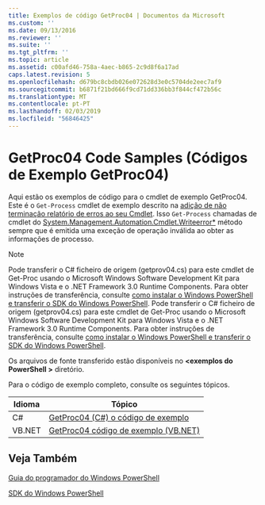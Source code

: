 ```yaml
---
title: Exemplos de código GetProc04 | Documentos da Microsoft
ms.custom: ''
ms.date: 09/13/2016
ms.reviewer: ''
ms.suite: ''
ms.tgt_pltfrm: ''
ms.topic: article
ms.assetid: c00afd46-758a-4aec-b865-2c9d8f6a17ad
caps.latest.revision: 5
ms.openlocfilehash: d679bc8cbdb026e072628d3e0c5704de2eec7af9
ms.sourcegitcommit: b6871f21bd666f9cd71dd336bb3f844cf472b56c
ms.translationtype: MT
ms.contentlocale: pt-PT
ms.lasthandoff: 02/03/2019
ms.locfileid: "56846425"
---
```

# <a name="getproc04-code-samples"></a>GetProc04 Code Samples (Códigos de Exemplo GetProc04)

Aqui estão os exemplos de código para o cmdlet de exemplo GetProc04. Este é o `Get-Process` cmdlet de exemplo descrito na [adição de não terminação relatório de erros ao seu Cmdlet](../cmdlet/adding-non-terminating-error-reporting-to-your-cmdlet.md). Isso `Get-Process` chamadas de cmdlet do [System.Management.Automation.Cmdlet.Writeerror*](/dotnet/api/System.Management.Automation.Cmdlet.WriteError) método sempre que é emitida uma exceção de operação inválida ao obter as informações de processo.

> [!NOTE]
> Pode transferir o C# ficheiro de origem (getprov04.cs) para este cmdlet de Get-Proc usando o Microsoft Windows Software Development Kit para Windows Vista e o .NET Framework 3.0 Runtime Components. Para obter instruções de transferência, consulte [como instalar o Windows PowerShell e transferir o SDK do Windows PowerShell](/powershell/developer/installing-the-windows-powershell-sdk).
> Pode transferir o C# ficheiro de origem (getprov04.cs) para este cmdlet de Get-Proc usando o Microsoft Windows Software Development Kit para Windows Vista e o .NET Framework 3.0 Runtime Components. Para obter instruções de transferência, consulte [como instalar o Windows PowerShell e transferir o SDK do Windows PowerShell](/powershell/developer/installing-the-windows-powershell-sdk).
>
> Os arquivos de fonte transferido estão disponíveis no  **\<exemplos do PowerShell >** diretório.

Para o código de exemplo completo, consulte os seguintes tópicos.

|Idioma|Tópico|
|--------------|-----------|
|C#|[GetProc04 (C#) o código de exemplo](./getproc04-csharp-sample-code.md)|
|VB.NET|[GetProc04 código de exemplo (VB.NET)](./getproc04-vb-net-sample-code.md)|

## <a name="see-also"></a>Veja Também

[Guia do programador do Windows PowerShell](./windows-powershell-programmer-s-guide.md)

[SDK do Windows PowerShell](../windows-powershell-reference.md)